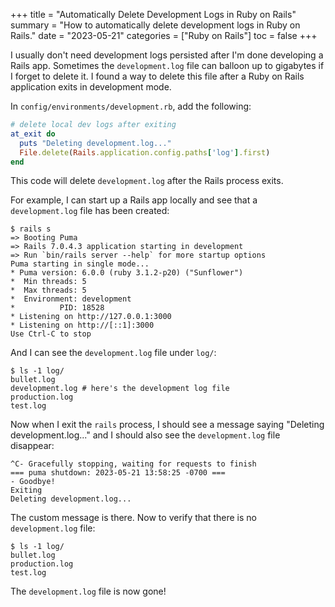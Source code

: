 +++
title = "Automatically Delete Development Logs in Ruby on Rails"
summary = "How to automatically delete development logs in Ruby on Rails."
date = "2023-05-21"
categories = ["Ruby on Rails"]
toc = false
+++

I usually don't need development logs persisted after I'm done developing a Rails app. Sometimes the `development.log` file can balloon up to gigabytes if I forget to delete it. I found a way to delete this file after a Ruby on Rails application exits in development mode.

In `config/environments/development.rb`, add the following:

```ruby
# delete local dev logs after exiting
at_exit do
  puts "Deleting development.log..."
  File.delete(Rails.application.config.paths['log'].first)
end
```

This code will delete `development.log` after the Rails process exits.

For example, I can start up a Rails app locally and see that a `development.log` file has been created:

```
$ rails s
=> Booting Puma
=> Rails 7.0.4.3 application starting in development
=> Run `bin/rails server --help` for more startup options
Puma starting in single mode...
* Puma version: 6.0.0 (ruby 3.1.2-p20) ("Sunflower")
*  Min threads: 5
*  Max threads: 5
*  Environment: development
*          PID: 18528
* Listening on http://127.0.0.1:3000
* Listening on http://[::1]:3000
Use Ctrl-C to stop
```

And I can see the `development.log` file under `log/`:

```
$ ls -1 log/
bullet.log
development.log # here's the development log file
production.log
test.log
```

Now when I exit the `rails` process, I should see a message saying "Deleting development.log..." and I should also see the `development.log` file disappear:

```
^C- Gracefully stopping, waiting for requests to finish
=== puma shutdown: 2023-05-21 13:58:25 -0700 ===
- Goodbye!
Exiting
Deleting development.log...
```

The custom message is there. Now to verify that there is no `development.log` file:

```
$ ls -1 log/
bullet.log
production.log
test.log
```

The `development.log` file is now gone!